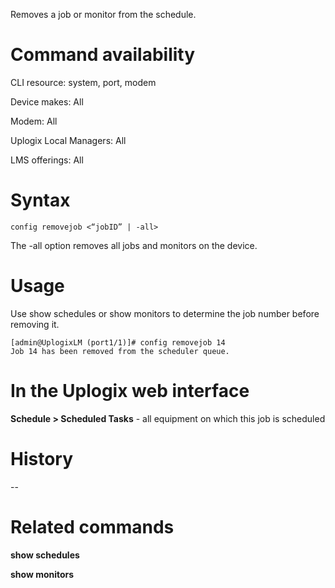 <!-- 5.4 -->

Removes a job or monitor from the schedule.

# Command availability 

CLI resource: system, port, modem

Device makes: All

Modem: All

Uplogix Local Managers: All

LMS offerings: All

# Syntax 

```
config removejob <“jobID” | -all>
```

The -all option removes all jobs and monitors on the device.

# Usage 

Use show schedules or show monitors to determine the job number before removing it.

```
[admin@UplogixLM (port1/1)]# config removejob 14
Job 14 has been removed from the scheduler queue.
```

# In the Uplogix web interface

**Schedule > Scheduled Tasks** - all equipment on which this job is scheduled

# History 

--

# Related commands 

**show schedules**

**show monitors**
